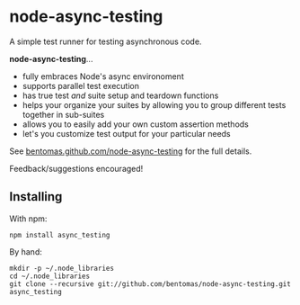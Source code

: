 node-async-testing
==================

A simple test runner for testing asynchronous code.

**node-async-testing**...

+ fully embraces Node's async environoment
+ supports parallel test execution
+ has true test _and_ suite setup and teardown functions
+ helps your organize your suites by allowing you to group different tests
  together in sub-suites
+ allows you to easily add your own custom assertion methods
+ let's you customize test output for your particular needs

See [bentomas.github.com/node-async-testing](http://bentomas.github.com/node-async-testing) 
for the full details.

Feedback/suggestions encouraged!

Installing
----------
      
With npm:

    npm install async_testing
        
By hand:

    mkdir -p ~/.node_libraries
    cd ~/.node_libraries
    git clone --recursive git://github.com/bentomas/node-async-testing.git async_testing
